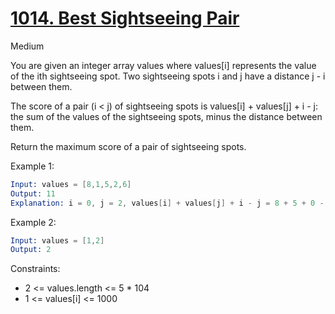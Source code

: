 # [1014. Best Sightseeing Pair](https://leetcode.com/problems/best-sightseeing-pair/)

Medium

You are given an integer array values where values[i] represents the value of the ith sightseeing spot. Two sightseeing spots i and j have a distance j - i between them.

The score of a pair (i < j) of sightseeing spots is values[i] + values[j] + i - j: the sum of the values of the sightseeing spots, minus the distance between them.

Return the maximum score of a pair of sightseeing spots.

Example 1:

```s
Input: values = [8,1,5,2,6]
Output: 11
Explanation: i = 0, j = 2, values[i] + values[j] + i - j = 8 + 5 + 0 - 2 = 11
```

Example 2:

```s
Input: values = [1,2]
Output: 2
```

Constraints:

- 2 <= values.length <= 5 \* 104
- 1 <= values[i] <= 1000

